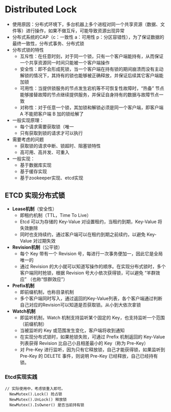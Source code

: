 # Distributed Lock
- 使用原因：分布式环境下，多台机器上多个进程对同一个共享资源（数据、文件等）进行操作，如果不做互斥，可能导致资源出现异常
- 分布式系统的CAP（c：一致性  a：可用性  p：分区容错性），为了保证数据的最终一致性，分布式事务、分布式锁
- 分布式锁的特性
  - 互斥性：在任意时刻，对于同一个锁，只有一个客户端能持有，从而保证一个共享资源同一时间只能被一个客户端操作
  - 安全性：即不会形成死锁，当一个客户端在持有锁的期间崩溃而没有主动解锁的情况下，其持有的锁也能够被正确释放，并保证后续其它客户端能加锁
  - 可用性：当提供锁服务的节点发生宕机等不可恢复性故障时，“热备” 节点能够接替故障的节点继续提供服务，并保证自身持有的数据与故障节点一致
  - 对称性：对于任意一个锁，其加锁和解锁必须是同一个客户端，即客户端 A 不能把客户端 B 加的锁给解了
- 一般实现原理：
  - 每个请求需要获取锁（唯一
  - 只有获取到锁的请求才可以执行
- 需要考虑的问题
  - 获取锁的请求中断、锁超时、阻塞锁特性
  - 高可用、高并发、可重入
- 一般实现：
  - 基于数据库实现
  - 基于缓存实现
  - 基于zookeeper实现、etcd实现
## ETCD 实现分布式锁
- **Lease机制**（安全性）
  - 即租约机制（TTL，Time To Live）
  - Etcd 可以为存储的 Key-Value 对设置租约，当租约到期，Key-Value 将失效删除
  - 同时也支持续约，通过客户端可以在租约到期之前续约，以避免 Key-Value 对过期失效
- **Revision机制**（公平锁）
  - 每个 Key 带有一个 Revision 号，每进行一次事务便加一，因此它是全局唯一的
  - 通过 Revision 的大小就可以知道写操作的顺序。在实现分布式锁时，多个客户端同时抢锁，根据 Revision 号大小依次获得锁，可以避免 “羊群效应” （也称“惊群效应”）
- **Prefix机制**
  - 即前缀机制，也称目录机制
  - 多个客户端同时写入，通过返回的Key-Value列表，各个客户端通过判断自己对应的Revision可以知道是否获取锁。从小到大依次拿锁
- **Watch机制**
  - 即监听机制，Watch 机制支持监听某个固定的 Key，也支持监听一个范围（前缀机制）
  - 当被监听的 Key 或范围发生变化，客户端将收到通知
  - 在实现分布式锁时，如果抢锁失败，可通过 Prefix 机制返回的 Key-Value 列表获得 Revision 比自己小且相差最小的 Key（称为 Pre-Key）
  - 对 Pre-Key 进行监听，因为只有它释放锁，自己才能获得锁，如果监听到 Pre-Key 的 DELETE 事件，则说明 Pre-Key 已经释放，自己已经持有锁。

### Etcd实现实践
```
// 实际使用中，考虑锁重入即可。
  NewMutex().Lock() 抢占锁
  NewMutex().UnLock() 释放锁
  NewMutex().IsOwner() 是否当前持有锁
```